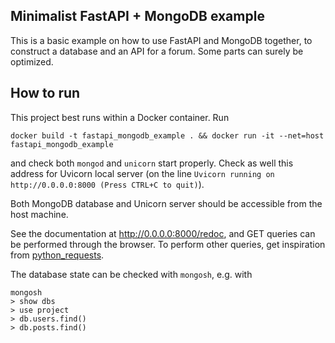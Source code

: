 ## Minimalist FastAPI + MongoDB example

This is a basic example on how to use FastAPI and MongoDB together, to construct a database and an API for a forum. Some parts can surely be optimized.

## How to run

This project best runs within a Docker container. Run

```
docker build -t fastapi_mongodb_example . && docker run -it --net=host fastapi_mongodb_example
```

and check both `mongod` and `unicorn` start properly. Check as well this address for Uvicorn local server (on the line `Uvicorn running on http://0.0.0.0:8000 (Press CTRL+C to quit)`).

Both MongoDB database and Unicorn server should be accessible from the host machine.

See the documentation at http://0.0.0.0:8000/redoc, and GET queries can be performed through the browser. To perform other queries, get inspiration from [python_requests](python_requests.py).

The database state can be checked with `mongosh`, e.g. with
```
mongosh
> show dbs
> use project
> db.users.find()
> db.posts.find()
```
